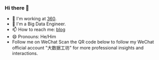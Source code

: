 ### Hi there 👋
- 🔭 I'm working at [360](https://www.qifu.tech/).
- 👯 I'm a Big Data Engineer.
- 📫 How to reach me: [blog](https://gaolight.blog.csdn.net)
- 😄 Pronouns: He/Him
- Follow me on WeChat
Scan the QR code below to follow my WeChat official account "大数据工坊" for more professional insights and interactions.



